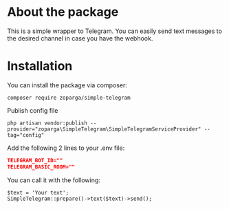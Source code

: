 # About the package

This is a simple wrapper to Telegram.
You can easily send text messages to the desired channel in case you have the webhook.

# Installation
You can install the package via composer:

```composer require zoparga/simple-telegram```

Publish config file

```php artisan vendor:publish --provider="zoparga\SimpleTelegram\SimpleTelegramServiceProvider" --tag="config"```

Add the following 2 lines to your .env file:
```json
TELEGRAM_BOT_ID=""
TELEGRAM_BASIC_ROOM=""
``` 

You can call it with the following:

```
$text = 'Your text';
SimpleTelegram::prepare()->text($text)->send();
```
